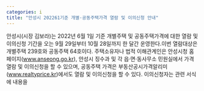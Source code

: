 ```yaml
---
categories: i
title: "안성시 202261기준 개별·공동주택가격 열람 및 이의신청 안내"
---
```

안성시(시장 김보라)는 2022년 6월 1일 기준 개별주택 및 공동주택가격에 대한 열람 및 이의신청 기간을 오는 9월 29일부터 10월 28일까지 한 달간 운영한다.이번 열람대상은 개별주택 239호와 공동주택 64호이다. 주택소유자나 법적 이해관계인은 안성시청 홈페이지(www.anseong.go.kr), 안성시 징수과 및 각 읍·면·동사무소 민원실에서 가격 열람 및 이의신청을 할 수 있으며, 공동주택 가격은 부동산공시가격알리미(www.realtyprice.kr)에서도 열람 및 이의신청을 할 수 있다. 이의신청자는 관련 서식에 내용을